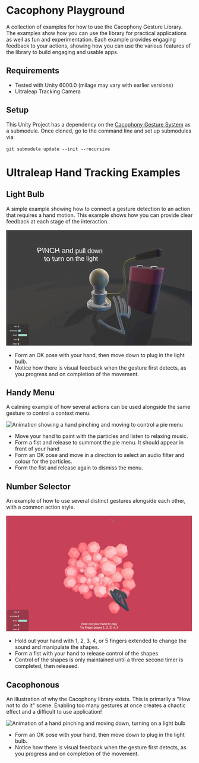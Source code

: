 # Cacophony Playground

A collection of examples for how to use the Cacophony Gesture Library. The examples show how you can use the library for practical applications as well as fun and experimentation. Each example provides engaging feedback to your actions, showing how you can use the various features of the library to build engaging and usable apps.

## Requirements

- Tested with Unity 6000.0 (milage may vary with earlier versions)
- Ultraleap Tracking Camera

## Setup

This Unity Project has a dependency on the [Cacophony Gesture System](https://github.com/5of12/cacophony) as a submodule. 
Once cloned, go to the command line and set up submodules via:

`git submodule update --init --recursive`

# Ultraleap Hand Tracking Examples

## Light Bulb

A simple example showing how to connect a gesture detection to an action that requires a hand motion. This example shows how you can provide clear feedback at each stage of the interaction.

![Animation of a hand pinching and moving down, turning on a light bulb](/media/Lightbulb.gif "Lightbulb animation")

- Form an OK pose with your hand, then move down to plug in the light bulb.
- Notice how there is visual feedback when the gesture first detects, as you progress and on completion of the movement.

## Handy Menu

A calming example of how several actions can be used alongside the same gesture to control a context menu. 

![Animation showing a hand pinching and moving to control a pie menu](/media/HandyMenu.gif "Handy Menu animation")

- Move your hand to paint with the particles and listen to relaxing music.
- Form a fist and release to summont the pie menu. It should appear in front of your hand
- Form an OK pose and move in a direction to select an audio filter and colour for the particles.
- Form the fist and release again to dismiss the menu.

## Number Selector

An example of how to use several distinct gestures alongside each other, with a common action style. 

![Animation of a hand pinching and moving down, turning on a light bulb](/media/Numbers.gif "Number selector animation")

- Hold out your hand with 1, 2, 3, 4, or 5 fingers extended to change the sound and manipulate the shapes.
- Form a fist with your hand to release control of the shapes
- Control of the shapes is only maintained until a three second timer is completed, then released.

## Cacophonous

An illustration of why the Cacophony library exists. This is primarily a "How not to do it" scene. Enabling too many gestures at once creates a chaotic effect and a difficult to use application!

![Animation of a hand pinching and moving down, turning on a light bulb](/media/Cacophonous.gif "Cacophonous animation")

- Form an OK pose with your hand, then move down to plug in the light bulb.
- Notice how there is visual feedback when the gesture first detects, as you progress and on completion of the movement.
